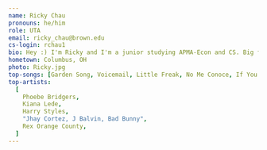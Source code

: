 ```yaml
---
name: Ricky Chau
pronouns: he/him
role: UTA
email: ricky_chau@brown.edu
cs-login: rchau1
bio: Hey :) I'm Ricky and I'm a junior studying APMA-Econ and CS. Big fan of sleeping, eating, and Phoebe Bridgers. Can't wait to meet everyone in CS111!
hometown: Columbus, OH
photo: Ricky.jpg
top-songs: [Garden Song, Voicemail, Little Freak, No Me Conoce, If You Want It]
top-artists:
  [
    Phoebe Bridgers,
    Kiana Lede,
    Harry Styles,
    "Jhay Cortez, J Balvin, Bad Bunny",
    Rex Orange County,
  ]
---
```


